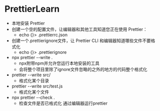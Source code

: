 # PrettierLearn

+ 本地安装 Prettier
+ 创建一个空的配置文件，让编辑器和其他工具知道您正在使用 Prettier：
    + echo {}> .prettierrc.json
+ 创建一个.prettierignore文件，让 Prettier CLI 和编辑器知道哪些文件不要格式化
    + echo {}> .prettierignore
+ npx prettier --write .
    + npx附带npm并允许您运行本地安装的工具
    + 会将整个项目里除了ignore文件忽略的之外的地方的代码整个格式化
+ prettier --write src/
    + 格式化某个目录
+ prettier --write src/test.js
    + 格式化某个文件
+ npx prettier --check .
    + 检查文件是否已格式化
通过编辑器运行prettier
